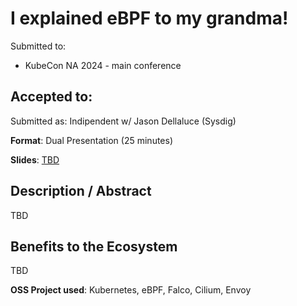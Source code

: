 # I explained eBPF to my grandma!

Submitted to:
- KubeCon NA 2024 - main conference

Accepted to: 
- 

Submitted as: Indipendent w/ Jason Dellaluce (Sysdig)

**Format**: Dual Presentation (25 minutes)

**Slides**: [TBD](https://www.slidescarnival.com/)

## Description / Abstract

TBD

## Benefits to the Ecosystem

TBD

**OSS Project used**: Kubernetes, eBPF, Falco, Cilium, Envoy
